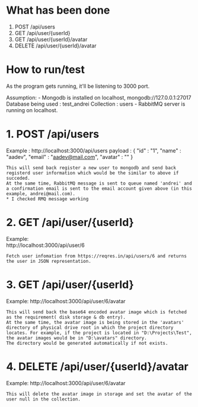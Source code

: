 # What has been done

1. POST /api/users
2. GET /api/user/{userId}
3. GET /api/user/{userId}/avatar
4. DELETE /api/user/{userId}/avatar

# How to run/test

As the program gets running, it'll be listening to 3000 port.

Assumption:
    -   Mongodb is installed on localhost, mongodb://127.0.0.1:27017
        Database being used : test_andrei
        Collection : users
    -   RabbitMQ server is running on localhost.

# 1. POST /api/users

Example : 
    http://localhost:3000/api/users
    payload : {
        "id" : "1",
        "name" : "aadev",
        "email" : "aadev@mail.com",
        "avatar" : ""
    }

    This will send back register a new user to mongodb and send back registerd user information which would be the similar to above if succeded.
    At the same time, RabbitMQ message is sent to queue named 'andrei' and a confirmation email is sent to the email account given above (in this example, andrei@mail.com).
    * I checked RMQ message working

# 2. GET /api/user/{userId}

Example:    
    http://localhost:3000/api/user/6

    Fetch user infomation from https://reqres.in/api/users/6 and returns the user in JSON representation.

# 3. GET /api/user/{userId}

Example: 
    http://localhost:3000/api/user/6/avatar

    This will send back the base64 encoded avatar image which is fetched as the requirement( disk storage & db entry).
    At the same time, the avatar image is being stored in the 'avatars' directory of physical drive root in which the project directory locates. For example, if the project is located in "D:\Projects\Test", the avatar images would be in "D:\avatars" directory.
    The directory would be generated automatically if not exists.

# 4. DELETE /api/user/{userId}/avatar

Example: 
    http://localhost:3000/api/user/6/avatar

    This will delete the avatar image in storage and set the avatar of the user null in the collection.
